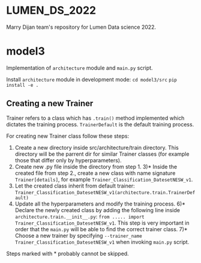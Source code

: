 # LUMEN_DS_2022
Marry Dijan team's repository for Lumen Data science 2022.

# model3

Implementation of `architecture` module and `main.py` script.

Install `architecture` module in development mode:
`cd model3/src`
`pip install -e .`


## Creating a new Trainer
Trainer refers to a class which has `.train()` method implemented which dictates the training process.
`TrainerDefault` is the default training process.

For creating new Trainer class follow these steps:
1) Create a new directory inside src/architecture/train directory. This directory will be the parrent dir for similar Trainer classes (for example those that differ only by hyperparameters).
2) Create new .py file inside the directory from step 1.
3)* Inside the created file from step 2., create a new class with name signature `Trainer[details]`, for example `Trainer_Classification_DatesetNESW_v1`.
4) Let the created class inherit from default trainer: `Trainer_Classification_DatesetNESW_v1(architecture.train.TrainerDefault)`
5) Update all the hyperparameters and modify the training process.
6)* Declare the newly created class by adding the following line inside `architecture.train.__init__.py`: `from ..... import Trainer_Classification_DatesetNESW_v1`. This step is very important in order that the `main.py` will be able to find the correct trainer class.
7)* Choose a new trainer by specifying `--trainer_name Trainer_Classification_DatesetNESW_v1` when invoking `main.py` script.

Steps marked with * probably cannot be skipped.


